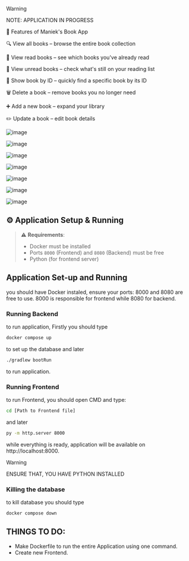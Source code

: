 
> [!WARNING]
> NOTE: APPLICATION IN PROGRESS
>
📌 Features of Maniek's Book App

🔍 View all books – browse the entire book collection

📘 View read books – see which books you've already read

📕 View unread books – check what's still on your reading list

🔎 Show book by ID – quickly find a specific book by its ID

🗑️ Delete a book – remove books you no longer need

➕ Add a new book – expand your library

✏️ Update a book – edit book details


![image](https://github.com/user-attachments/assets/be29cbb4-d3de-4b50-a743-13b8f42ab210)

![image](https://github.com/user-attachments/assets/708f7a17-562c-4b77-b4bb-d8616694bd72)

![image](https://github.com/user-attachments/assets/c373fd3c-e21b-400d-8890-a1486576edc8)

![image](https://github.com/user-attachments/assets/553645d0-3121-4c46-a5c6-38b6be229ab1)

![image](https://github.com/user-attachments/assets/2c59dc77-0aaa-468c-a081-c0014df03ce4)

![image](https://github.com/user-attachments/assets/3096973f-b32b-4732-8ae6-cc10502364bc)

![image](https://github.com/user-attachments/assets/e0f3739c-8217-47c3-96e2-4186c1e56f68)

## ⚙️ Application Setup & Running

> ⚠️ **Requirements**:  
> - Docker must be installed  
> - Ports `8000` (Frontend) and `8080` (Backend) must be free  
> - Python (for frontend server)

## Application Set-up and Running
you should have Docker instaled, ensure your ports: 8000 and 8080 are free to use.
8000 is responsible for frontend while 8080 for backend.

### Running Backend
to run application, Firstly you should type 
```bash
docker compose up 
```
to set up the database and later
```bash
./gradlew bootRun 
```
to run application.

### Running Frontend
to run Frontend, you should open CMD and type: 
```bash
cd [Path to Frontend file]
```
and later
```bash
py -m http.server 8000
```
while everything is ready, application will be available on http://localhost:8000.
> [!WARNING]
> ENSURE THAT, YOU HAVE PYTHON INSTALLED
>


### Killing the database

to kill database you should type
```bash
docker compose down
```
## THINGS TO DO:
- Make Dockerfile to run the entire Application using one command.
- Create new Frontend.




